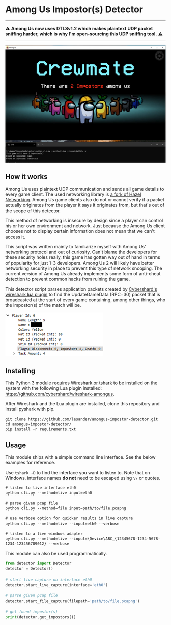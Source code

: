 # Among Us Impostor(s) Detector

---

⚠️ **Among Us now uses DTLSv1.2 which makes plaintext UDP packet sniffing harder, which is why I'm open-sourcing this UDP sniffing tool.** ⚠️

---

<img src="cover.png" width=750>

## How it works
Among Us uses plaintext UDP communication and sends all game details to every game client. The used networking library is [a fork of Hazel Networking](https://github.com/willardf/Hazel-Networking). Among Us game clients also do not or cannot verify if a packet actually originates from the player it says it originates from, but that's out of the scope of this detector. 

This method of networking is insecure by design since a player can control his or her own environment and network. Just because the Among Us client chooses not to display certain information does not mean that we can't access it. 

This script was written mainly to familiarize myself with Among Us' networking protocol and out of curiosity. Can't blame the developers for these security holes really, this game has gotten way out of hand in terms of popularity for just 1-3 developers. Among Us 2 will likely have better networking security in place to prevent this type of network snooping. The current version of Among Us already implements some form of anti-cheat detection to prevent common hacks from ruining the game.

This detector script parses application packets created by [Cybershard's wireshark lua plugin](https://github.com/cybershard/wireshark-amongus) to find the UpdateGameData (RPC=30) packet that is broadcasted at the start of every game containing, among other things, who the impostor(s) of the match will be.

![](image.png)

## Installing
This Python 3 module requires [Wireshark or tshark](https://www.wireshark.org/) to be
installed on the system with the following Lua plugin installed:
https://github.com/cybershard/wireshark-amongus.

After Wireshark and the Lua plugin are installed, clone this repository and
install pyshark with pip.
```shell
git clone https://github.com/lesander/amongus-impostor-detector.git
cd amongus-impostor-detector/
pip install -r requirements.txt
```

## Usage
This module ships with a simple command line interface. See the below
examples for reference.

Use `tshark -D` to find the interface you want to listen to. Note that
on Windows, interface names **do not** need to be escaped using `\\` or quotes.

```shell
# listen to live interface eth0
python cli.py --method=live input=eth0

# parse given pcap file
python cli.py --method=file input=path/to/file.pcapng

# use verbose option for quicker results in live capture
python cli.py --method=live --input=eth0 --verbose

# listen to a live windows adapter
python cli.py --method=live --input=\Device\ABC_{12345678-1234-5678-1234-123456789012} --verbose
```

This module can also be used programmatically.

```python
from detector import Detector
detector = Detector()

# start live capture on interface eth0
detector.start_live_capture(interface='eth0')

# parse given pcap file
detector.start_file_capture(filepath='path/to/file.pcapng')

# get found impostor(s)
print(detector.get_impostors())
```
